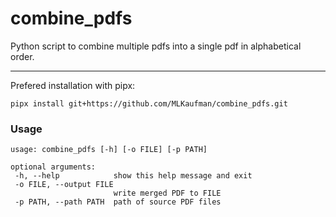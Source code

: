 # combine_pdfs
Python script to combine multiple pdfs into a single pdf in alphabetical order.

<HR>

Prefered installation with pipx:

```
pipx install git+https://github.com/MLKaufman/combine_pdfs.git
```

### Usage  
 ```
usage: combine_pdfs [-h] [-o FILE] [-p PATH]

optional arguments:
  -h, --help            show this help message and exit
  -o FILE, --output FILE
                        write merged PDF to FILE
  -p PATH, --path PATH  path of source PDF files
 ```

